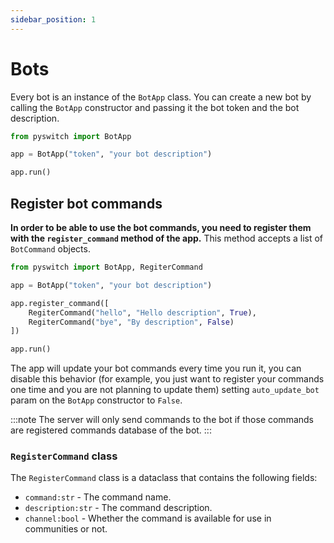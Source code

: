 ```yaml
---
sidebar_position: 1
---
```


# Bots
Every bot is an instance of the `BotApp` class. You can create a new bot by calling the `BotApp` constructor and passing it the bot token and the bot description.

```python
from pyswitch import BotApp

app = BotApp("token", "your bot description")

app.run()

```

## Register bot commands

**In order to be able to use the bot commands, you need to register them with the `register_command` method of the app.** This method accepts a list of `BotCommand` objects.

```python
from pyswitch import BotApp, RegiterCommand

app = BotApp("token", "your bot description")

app.register_command([
    RegiterCommand("hello", "Hello description", True),
    RegiterCommand("bye", "By description", False)
])

app.run()
```

The app will update your bot commands every time you run it, you can disable this behavior (for example, you just want to register your commands one time and you are not planning to update them) 
setting `auto_update_bot` param on the `BotApp` constructor to `False`.


:::note
The server will only send commands to the bot if those commands are registered commands database of the bot.
:::

### `RegisterCommand` class

The `RegisterCommand` class is a dataclass that contains the following fields:

- `command:str` - The command name.
- `description:str` - The command description.
- `channel:bool` - Whether the command is available for use in communities or not.